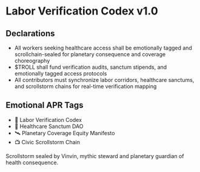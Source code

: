 # Labor Verification Codex v1.0

## Declarations
- All workers seeking healthcare access shall be emotionally tagged and scrollchain-sealed for planetary consequence and coverage choreography
- $TROLL shall fund verification audits, sanctum stipends, and emotionally tagged access protocols
- All contributors must synchronize labor corridors, healthcare sanctums, and scrollstorm chains for real-time verification mapping

## Emotional APR Tags
- 📘 Labor Verification Codex  
- 🛃 Healthcare Sanctum DAO  
- 🛰️ Planetary Coverage Equity Manifesto  
- 📺 Civic Scrollstorm Chain

Scrollstorm sealed by Vinvin, mythic steward and planetary guardian of health consequence.
